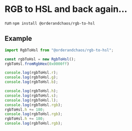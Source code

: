 # RGB to HSL and back again...

run `npm install @orderandchaos/rgb-to-hsl`

## Example

```typescript
import RgbToHsl from "@orderandchaos/rgb-to-hsl";

const rgbToHsl = new RgbToHsl();
rgbToHsl.fromRgbHex(0x0000ff)

console.log(rgbToHsl.r);
console.log(rgbToHsl.g);
console.log(rgbToHsl.b);

console.log(rgbToHsl.h);
console.log(rgbToHsl.s);
console.log(rgbToHsl.l);
console.log(rgbToHsl.rgb);
rgbToHsl.h += 180;
console.log(rgbToHsl.rgb);
rgbToHsl.h += 180;
console.log(rgbToHsl.rgb);
```
